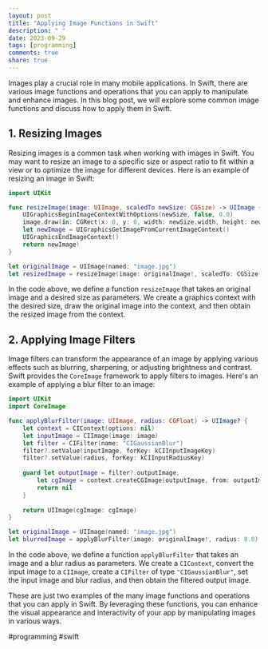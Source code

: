 ```yaml
---
layout: post
title: "Applying Image Functions in Swift"
description: " "
date: 2023-09-29
tags: [programming]
comments: true
share: true
---
```


Images play a crucial role in many mobile applications. In Swift, there are various image functions and operations that you can apply to manipulate and enhance images. In this blog post, we will explore some common image functions and discuss how to apply them in Swift.

## 1. Resizing Images

Resizing images is a common task when working with images in Swift. You may want to resize an image to a specific size or aspect ratio to fit within a view or to optimize the image for different devices. Here is an example of resizing an image in Swift:

```swift
import UIKit

func resizeImage(image: UIImage, scaledTo newSize: CGSize) -> UIImage {
    UIGraphicsBeginImageContextWithOptions(newSize, false, 0.0)
    image.draw(in: CGRect(x: 0, y: 0, width: newSize.width, height: newSize.height))
    let newImage = UIGraphicsGetImageFromCurrentImageContext()
    UIGraphicsEndImageContext()
    return newImage!
}

let originalImage = UIImage(named: "image.jpg")
let resizedImage = resizeImage(image: originalImage!, scaledTo: CGSize(width: 200, height: 200))
```

In the code above, we define a function `resizeImage` that takes an original image and a desired size as parameters. We create a graphics context with the desired size, draw the original image into the context, and then obtain the resized image from the context.

## 2. Applying Image Filters

Image filters can transform the appearance of an image by applying various effects such as blurring, sharpening, or adjusting brightness and contrast. Swift provides the `CoreImage` framework to apply filters to images. Here's an example of applying a blur filter to an image:

```swift
import UIKit
import CoreImage

func applyBlurFilter(image: UIImage, radius: CGFloat) -> UIImage? {
    let context = CIContext(options: nil)
    let inputImage = CIImage(image: image)
    let filter = CIFilter(name: "CIGaussianBlur")
    filter?.setValue(inputImage, forKey: kCIInputImageKey)
    filter?.setValue(radius, forKey: kCIInputRadiusKey)
    
    guard let outputImage = filter?.outputImage,
        let cgImage = context.createCGImage(outputImage, from: outputImage.extent) else {
        return nil
    }
    
    return UIImage(cgImage: cgImage)
}

let originalImage = UIImage(named: "image.jpg")
let blurredImage = applyBlurFilter(image: originalImage!, radius: 8.0)
```

In the code above, we define a function `applyBlurFilter` that takes an image and a blur radius as parameters. We create a `CIContext`, convert the input image to a `CIImage`, create a `CIFilter` of type `"CIGaussianBlur"`, set the input image and blur radius, and then obtain the filtered output image.

These are just two examples of the many image functions and operations that you can apply in Swift. By leveraging these functions, you can enhance the visual appearance and interactivity of your app by manipulating images in various ways.

#programming #swift
